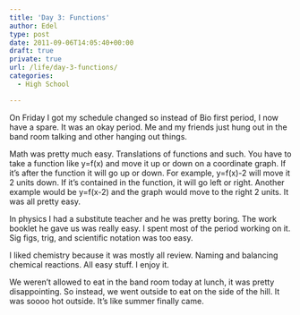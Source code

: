 ```yaml
---
title: 'Day 3: Functions'
author: Edel
type: post
date: 2011-09-06T14:05:40+00:00
draft: true
private: true
url: /life/day-3-functions/
categories:
  - High School

---
```

On Friday I got my schedule changed so instead of Bio first period, I now have a spare. It was an okay period. Me and my friends just hung out in the band room talking and other hanging out things.

Math was pretty much easy. Translations of functions and such. You have to take a function like y=f(x) and move it up or down on a coordinate graph. If it&#8217;s after the function it will go up or down. For example, y=f(x)-2 will move it 2 units down. If it&#8217;s contained in the function, it will go left or right. Another example would be y=f(x-2) and the graph would move to the right 2 units. It was all pretty easy.

In physics I had a substitute teacher and he was pretty boring. The work booklet he gave us was really easy. I spent most of the period working on it. Sig figs, trig, and scientific notation was too easy. 

I liked chemistry because it was mostly all review. Naming and balancing chemical reactions. All easy stuff. I enjoy it.

We weren&#8217;t allowed to eat in the band room today at lunch, it was pretty disappointing. So instead, we went outside to eat on the side of the hill. It was soooo hot outside. It&#8217;s like summer finally came.

<ol class="footnote">
</ol>